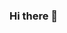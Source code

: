 ### Hi there 👋

<!--
**Macr0phag3/Macr0phag3** is a ✨ _special_ ✨ repository because its `README.md` (this file) appears on your GitHub profile.

![Macr0phag3's github stats](https://github-readme-stats.vercel.app/api?username=Macr0phag3)
